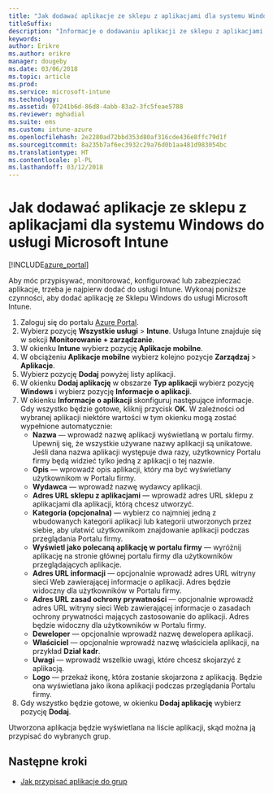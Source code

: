 ```yaml
---
title: "Jak dodawać aplikacje ze sklepu z aplikacjami dla systemu Windows do usługi Microsoft Intune"
titleSuffix: 
description: "Informacje o dodawaniu aplikacji ze sklepu z aplikacjami dla systemu Windows do usługi Microsoft Intune."
keywords: 
author: Erikre
ms.author: erikre
manager: dougeby
ms.date: 03/06/2018
ms.topic: article
ms.prod: 
ms.service: microsoft-intune
ms.technology: 
ms.assetid: 07241b6d-86d8-4abb-83a2-3fc5feae5788
ms.reviewer: mghadial
ms.suite: ems
ms.custom: intune-azure
ms.openlocfilehash: 2e2280ad72bbd353d80af316cde436e8ffc79d1f
ms.sourcegitcommit: 8a235b7af6ec3932c29a76d0b1aa481d983054bc
ms.translationtype: HT
ms.contentlocale: pl-PL
ms.lasthandoff: 03/12/2018
---
```

# <a name="how-to-add-windows-store-apps-to-microsoft-intune"></a>Jak dodawać aplikacje ze sklepu z aplikacjami dla systemu Windows do usługi Microsoft Intune

[!INCLUDE[azure_portal](./includes/azure_portal.md)]

Aby móc przypisywać, monitorować, konfigurować lub zabezpieczać aplikacje, trzeba je najpierw dodać do usługi Intune. Wykonaj poniższe czynności, aby dodać aplikację ze Sklepu Windows do usługi Microsoft Intune.

1. Zaloguj się do portalu [Azure Portal](https://portal.azure.com).
2. Wybierz pozycję **Wszystkie usługi** > **Intune**. Usługa Intune znajduje się w sekcji **Monitorowanie + zarządzanie**.
3. W okienku **Intune** wybierz pozycję **Aplikacje mobilne**.
4. W obciążeniu **Aplikacje mobilne** wybierz kolejno pozycje **Zarządzaj** > **Aplikacje**.
5. Wybierz pozycję **Dodaj** powyżej listy aplikacji.
6. W okienku **Dodaj aplikację** w obszarze **Typ aplikacji** wybierz pozycję **Windows** i wybierz pozycję **Informacje o aplikacji**.
7. W okienku **Informacje o aplikacji** skonfiguruj następujące informacje. Gdy wszystko będzie gotowe, kliknij przycisk **OK**. W zależności od wybranej aplikacji niektóre wartości w tym okienku mogą zostać wypełnione automatycznie:
    - **Nazwa** — wprowadź nazwę aplikacji wyświetlaną w portalu firmy. Upewnij się, że wszystkie używane nazwy aplikacji są unikatowe. Jeśli dana nazwa aplikacji występuje dwa razy, użytkownicy Portalu firmy będą widzieć tylko jedną z aplikacji o tej nazwie.
    - **Opis** — wprowadź opis aplikacji, który ma być wyświetlany użytkownikom w Portalu firmy.
    - **Wydawca** — wprowadź nazwę wydawcy aplikacji.
    - **Adres URL sklepu z aplikacjami** — wprowadź adres URL sklepu z aplikacjami dla aplikacji, którą chcesz utworzyć.
    - **Kategoria (opcjonalna)** — wybierz co najmniej jedną z wbudowanych kategorii aplikacji lub kategorii utworzonych przez siebie, aby ułatwić użytkownikom znajdowanie aplikacji podczas przeglądania Portalu firmy.
    - **Wyświetl jako polecaną aplikację w portalu firmy** — wyróżnij aplikację na stronie głównej portalu firmy dla użytkowników przeglądających aplikacje.
    - **Adres URL informacji** — opcjonalnie wprowadź adres URL witryny sieci Web zawierającej informacje o aplikacji. Adres będzie widoczny dla użytkowników w Portalu firmy.
    - **Adres URL zasad ochrony prywatności** — opcjonalnie wprowadź adres URL witryny sieci Web zawierającej informacje o zasadach ochrony prywatności mających zastosowanie do aplikacji. Adres będzie widoczny dla użytkowników w Portalu firmy.
    - **Deweloper** — opcjonalnie wprowadź nazwę dewelopera aplikacji.
    - **Właściciel** — opcjonalnie wprowadź nazwę właściciela aplikacji, na przykład **Dział kadr**.
    - **Uwagi** — wprowadź wszelkie uwagi, które chcesz skojarzyć z aplikacją.
    - **Logo** — przekaż ikonę, która zostanie skojarzona z aplikacją. Będzie ona wyświetlana jako ikona aplikacji podczas przeglądania Portalu firmy.
8. Gdy wszystko będzie gotowe, w okienku **Dodaj aplikację** wybierz pozycję **Dodaj**.

Utworzona aplikacja będzie wyświetlana na liście aplikacji, skąd można ją przypisać do wybranych grup. 

## <a name="next-steps"></a>Następne kroki

- [Jak przypisać aplikacje do grup](apps-deploy.md)